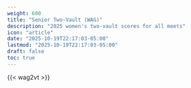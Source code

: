 ```yaml
---
weight: 600
title: "Senior Two-Vault (WAG)"
description: "2025 women's two-vault scores for all meets"
icon: "article"
date: "2025-10-19T22:17:03-05:00"
lastmod: "2025-10-19T22:17:03-05:00"
draft: false
toc: true
---
```


{{< wag2vt >}}